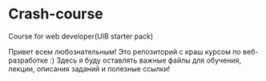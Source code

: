 # Crash-course
Course for web developer(UIB starter pack) 

Привет всем любознательным!
Это репозиторий с краш курсом по веб-разработке :)
Здесь я буду оставлять важные файлы для обучения, лекции, описания заданий и полезные ссылки!
